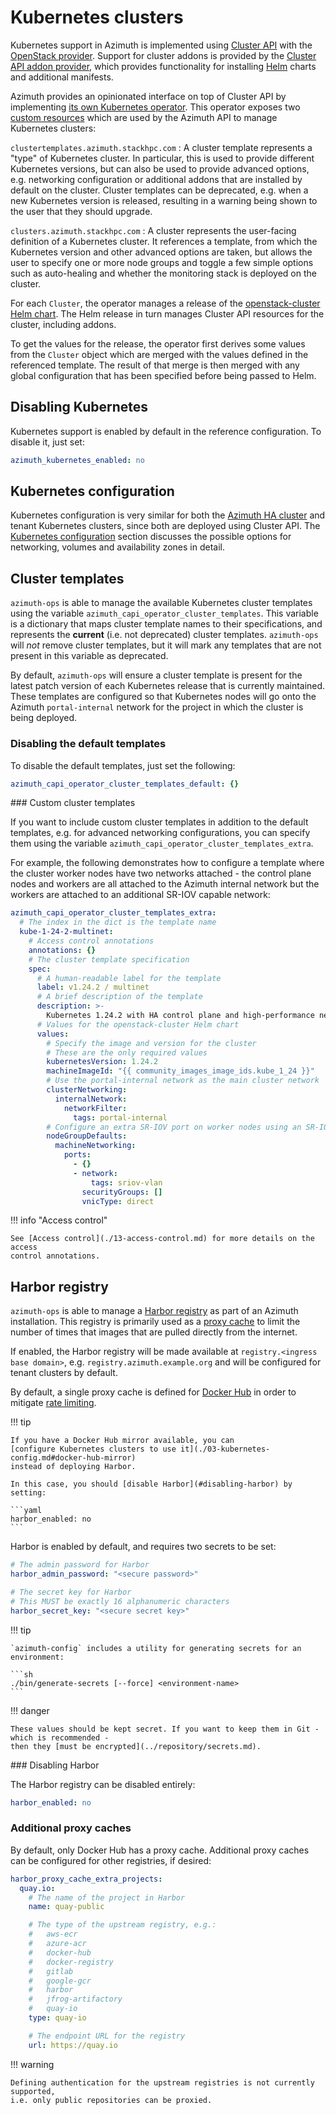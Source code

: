 # Kubernetes clusters

Kubernetes support in Azimuth is implemented using [Cluster API](https://cluster-api.sigs.k8s.io/)
with the [OpenStack provider](https://github.com/kubernetes-sigs/cluster-api-provider-openstack).
Support for cluster addons is provided by the
[Cluster API addon provider](https://github.com/azimuth-cloud/cluster-api-addon-provider), which
provides functionality for installing [Helm](https://helm.sh/) charts and additional manifests.

Azimuth provides an opinionated interface on top of Cluster API by implementing
[its own Kubernetes operator](https://github.com/azimuth-cloud/azimuth-capi-operator).
This operator exposes two
[custom resources](https://kubernetes.io/docs/concepts/extend-kubernetes/api-extension/custom-resources/)
which are used by the Azimuth API to manage Kubernetes clusters:

`clustertemplates.azimuth.stackhpc.com`
: A cluster template represents a "type" of Kubernetes cluster. In particular, this is used
  to provide different Kubernetes versions, but can also be used to provide advanced
  options, e.g. networking configuration or additional addons that are installed by default on
  the cluster. Cluster templates can be deprecated, e.g. when a new Kubernetes version is released,
  resulting in a warning being shown to the user that they should upgrade.

`clusters.azimuth.stackhpc.com`
: A cluster represents the user-facing definition of a Kubernetes cluster. It references a
  template, from which the Kubernetes version and other advanced options are taken, but allows
  the user to specify one or more node groups and toggle a few simple options such as
  auto-healing and whether the monitoring stack is deployed on the cluster.

For each `Cluster`, the operator manages a release of the
[openstack-cluster Helm chart](https://github.com/azimuth-cloud/capi-helm-charts/tree/main/charts/openstack-cluster).
The Helm release in turn manages Cluster API resources for the cluster, including addons.

To get the values for the release, the operator first derives some values from the `Cluster`
object which are merged with the values defined in the referenced template. The result of
that merge is then merged with any global configuration that has been specified before being
passed to Helm.

## Disabling Kubernetes

Kubernetes support is enabled by default in the reference configuration. To disable it, just
set:

```yaml  title="environments/my-site/inventory/group_vars/all/variables.yml"
azimuth_kubernetes_enabled: no
```

## Kubernetes configuration

Kubernetes configuration is very similar for both the
[Azimuth HA cluster](./02-deployment-method.md#highly-available-ha) and tenant Kubernetes
clusters, since both are deployed using Cluster API. The
[Kubernetes configuration](./03-kubernetes-config.md) section discusses the possible options
for networking, volumes and availability zones in detail.

## Cluster templates

`azimuth-ops` is able to manage the available Kubernetes cluster templates using the
variable `azimuth_capi_operator_cluster_templates`. This variable is a dictionary that
maps cluster template names to their specifications, and represents the **current** (i.e.
not deprecated) cluster templates. `azimuth-ops` will *not* remove cluster templates,
but it will mark any templates that are not present in this variable as deprecated.

By default, `azimuth-ops` will ensure a cluster template is present for the latest
patch version of each Kubernetes release that is currently maintained. These templates
are configured so that Kubernetes nodes will go onto the Azimuth `portal-internal`
network for the project in which the cluster is being deployed.

### Disabling the default templates

To disable the default templates, just set the following:

```yaml  title="environments/my-site/inventory/group_vars/all/variables.yml"
azimuth_capi_operator_cluster_templates_default: {}
```

### Custom cluster templates

If you want to include custom cluster templates in addition to the default templates,
e.g. for advanced networking configurations, you can specify them using the variable
`azimuth_capi_operator_cluster_templates_extra`.

For example, the following demonstrates how to configure a template where the cluster
worker nodes have two networks attached - the control plane nodes and workers are all
attached to the Azimuth internal network but the workers are attached to an additional
SR-IOV capable network:

```yaml  title="environments/my-site/inventory/group_vars/all/variables.yml"
azimuth_capi_operator_cluster_templates_extra:
  # The index in the dict is the template name
  kube-1-24-2-multinet:
    # Access control annotations
    annotations: {}
    # The cluster template specification
    spec:
      # A human-readable label for the template
      label: v1.24.2 / multinet
      # A brief description of the template
      description: >-
        Kubernetes 1.24.2 with HA control plane and high-performance networking.
      # Values for the openstack-cluster Helm chart
      values:
        # Specify the image and version for the cluster
        # These are the only required values
        kubernetesVersion: 1.24.2
        machineImageId: "{{ community_images_image_ids.kube_1_24 }}"
        # Use the portal-internal network as the main cluster network
        clusterNetworking:
          internalNetwork:
            networkFilter:
              tags: portal-internal
        # Configure an extra SR-IOV port on worker nodes using an SR-IOV capable network
        nodeGroupDefaults:
          machineNetworking:
            ports:
              - {}
              - network:
                  tags: sriov-vlan
                securityGroups: []
                vnicType: direct
```

!!! info  "Access control"

    See [Access control](./13-access-control.md) for more details on the access
    control annotations.

## Harbor registry

`azimuth-ops` is able to manage a [Harbor registry](https://goharbor.io/) as part of an Azimuth
installation. This registry is primarily used as a
[proxy cache](https://goharbor.io/docs/2.1.0/administration/configure-proxy-cache/)
to limit the number of times that images that are pulled directly from the internet.

If enabled, the Harbor registry will be made available at `registry.<ingress base domain>`,
e.g. `registry.azimuth.example.org` and will be configured for tenant clusters by default.

By default, a single proxy cache is defined for [Docker Hub](https://hub.docker.com/) in order
to mitigate [rate limiting](https://docs.docker.com/docker-hub/download-rate-limit/).

!!! tip

    If you have a Docker Hub mirror available, you can
    [configure Kubernetes clusters to use it](./03-kubernetes-config.md#docker-hub-mirror)
    instead of deploying Harbor.

    In this case, you should [disable Harbor](#disabling-harbor) by setting:

    ```yaml
    harbor_enabled: no
    ```

Harbor is enabled by default, and requires two secrets to be set:

```yaml  title="environments/my-site/inventory/group_vars/all/secrets.yml"
# The admin password for Harbor
harbor_admin_password: "<secure password>"

# The secret key for Harbor
# This MUST be exactly 16 alphanumeric characters
harbor_secret_key: "<secure secret key>"
```

!!! tip

    `azimuth-config` includes a utility for generating secrets for an environment:

    ```sh
    ./bin/generate-secrets [--force] <environment-name>
    ```

!!! danger

    These values should be kept secret. If you want to keep them in Git - which is recommended -
    then they [must be encrypted](../repository/secrets.md).

### Disabling Harbor

The Harbor registry can be disabled entirely:

```yaml  title="environments/my-site/inventory/group_vars/all/variables.yml"
harbor_enabled: no
```

### Additional proxy caches

By default, only Docker Hub has a proxy cache. Additional proxy caches can be configured
for other registries, if desired:

```yaml  title="environments/my-site/inventory/group_vars/all/variables.yml"
harbor_proxy_cache_extra_projects:
  quay.io:
    # The name of the project in Harbor
    name: quay-public

    # The type of the upstream registry, e.g.:
    #   aws-ecr
    #   azure-acr
    #   docker-hub
    #   docker-registry
    #   gitlab
    #   google-gcr
    #   harbor
    #   jfrog-artifactory
    #   quay-io
    type: quay-io

    # The endpoint URL for the registry
    url: https://quay.io
```

!!! warning

    Defining authentication for the upstream registries is not currently supported,
    i.e. only public repositories can be proxied.
